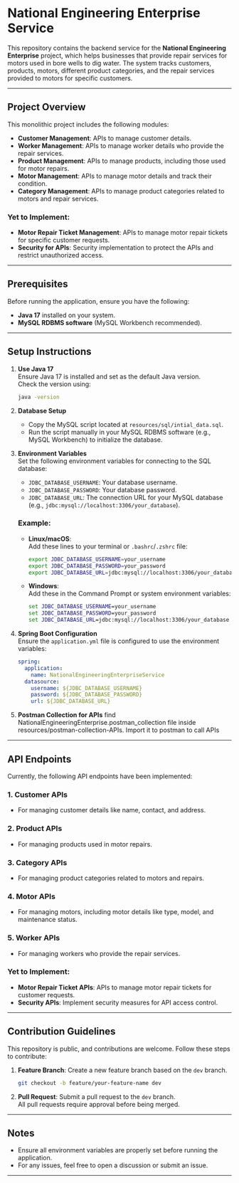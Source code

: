 # National Engineering Enterprise Service

This repository contains the backend service for the **National Engineering Enterprise** project, which helps businesses that provide repair services for motors used in bore wells to dig water. The system tracks customers, products, motors, different product categories, and the repair services provided to motors for specific customers.

---

## Project Overview

This monolithic project includes the following modules:

- **Customer Management**: APIs to manage customer details.
- **Worker Management**: APIs to manage worker details who provide the repair services.
- **Product Management**: APIs to manage products, including those used for motor repairs.
- **Motor Management**: APIs to manage motor details and track their condition.
- **Category Management**: APIs to manage product categories related to motors and repair services.

### Yet to Implement:
- **Motor Repair Ticket Management**: APIs to manage motor repair tickets for specific customer requests.
- **Security for APIs**: Security implementation to protect the APIs and restrict unauthorized access.

---

## Prerequisites

Before running the application, ensure you have the following:

- **Java 17** installed on your system.
- **MySQL RDBMS software** (MySQL Workbench recommended).

---

## Setup Instructions

1. **Use Java 17**  
   Ensure Java 17 is installed and set as the default Java version.  
   Check the version using:
   ```bash
   java -version
   ```

2. **Database Setup**  
   - Copy the MySQL script located at `resources/sql/intial_data.sql`.  
   - Run the script manually in your MySQL RDBMS software (e.g., MySQL Workbench) to initialize the database.

3. **Environment Variables**  
   Set the following environment variables for connecting to the SQL database:  
   - `JDBC_DATABASE_USERNAME`: Your database username.  
   - `JDBC_DATABASE_PASSWORD`: Your database password.  
   - `JDBC_DATABASE_URL`: The connection URL for your MySQL database (e.g., `jdbc:mysql://localhost:3306/your_database`).  

   ### Example:
   - **Linux/macOS**:  
     Add these lines to your terminal or `.bashrc`/`.zshrc` file:
     ```bash
     export JDBC_DATABASE_USERNAME=your_username
     export JDBC_DATABASE_PASSWORD=your_password
     export JDBC_DATABASE_URL=jdbc:mysql://localhost:3306/your_database
     ```
   - **Windows**:  
     Add these in the Command Prompt or system environment variables:
     ```cmd
     set JDBC_DATABASE_USERNAME=your_username
     set JDBC_DATABASE_PASSWORD=your_password
     set JDBC_DATABASE_URL=jdbc:mysql://localhost:3306/your_database
     ```

4. **Spring Boot Configuration**  
   Ensure the `application.yml` file is configured to use the environment variables:
   ```yaml
   spring:
     application:
       name: NationalEngineeringEnterpriseService
     datasource:
       username: ${JDBC_DATABASE_USERNAME}
       password: ${JDBC_DATABASE_PASSWORD}
       url: ${JDBC_DATABASE_URL}
   ```
5. **Postman Collection for APIs**
   find NationalEngineeringEnterprise.postman_collection file inside resources/postman-collection-APIs.
   Import it to postman to call APIs

---

## API Endpoints

Currently, the following API endpoints have been implemented:

### 1. **Customer APIs**
   - For managing customer details like name, contact, and address.

### 2. **Product APIs**
   - For managing products used in motor repairs.

### 3. **Category APIs**
   - For managing product categories related to motors and repairs.

### 4. **Motor APIs**
   - For managing motors, including motor details like type, model, and maintenance status.

### 5. **Worker APIs**
   - For managing workers who provide the repair services.

### Yet to Implement:
- **Motor Repair Ticket APIs**: APIs to manage motor repair tickets for customer requests.
- **Security APIs**: Implement security measures for API access control.

---

## Contribution Guidelines

This repository is public, and contributions are welcome. Follow these steps to contribute:

1. **Feature Branch**: Create a new feature branch based on the `dev` branch.
   ```bash
   git checkout -b feature/your-feature-name dev
   ```
2. **Pull Request**: Submit a pull request to the `dev` branch.  
   All pull requests require approval before being merged.

---

## Notes

- Ensure all environment variables are properly set before running the application.
- For any issues, feel free to open a discussion or submit an issue.

--- 
